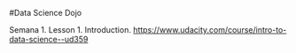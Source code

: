 #Data Science Dojo


Semana 1. Lesson 1. Introduction. 
https://www.udacity.com/course/intro-to-data-science--ud359
